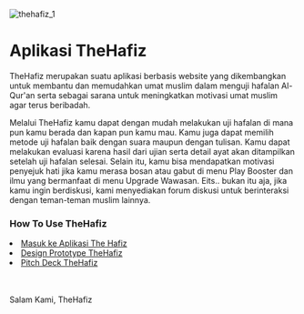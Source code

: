 ![thehafiz_1](https://user-images.githubusercontent.com/64542167/106095346-a061e880-616e-11eb-950f-a7cd2ab0cbfa.png) 
<h1>Aplikasi TheHafiz</h1>

<p> TheHafiz merupakan suatu aplikasi berbasis website yang dikembangkan untuk membantu dan memudahkan umat muslim dalam menguji hafalan Al-Qur'an serta sebagai sarana untuk meningkatkan motivasi umat muslim agar terus beribadah. </p>

<p>Melalui TheHafiz kamu dapat dengan mudah melakukan uji hafalan di mana pun kamu berada dan kapan pun kamu mau. Kamu juga dapat memilih metode uji hafalan baik dengan suara maupun dengan tulisan. Kamu dapat melakukan evaluasi karena hasil dari ujian serta detail ayat akan ditampilkan setelah uji hafalan selesai. Selain itu, kamu bisa mendapatkan motivasi penyejuk hati jika kamu merasa bosan atau gabut di menu Play Booster dan ilmu yang bermanfaat di menu Upgrade Wawasan. Eits.. bukan itu aja, jika kamu ingin berdiskusi, kami menyediakan forum diskusi untuk berinteraksi dengan teman-teman muslim lainnya.</p>

<h3>How To Use TheHafiz</h3>

<li><a href="https://thehafiz.my.id">Masuk ke Aplikasi The Hafiz</a></li>
<li><a href="">Design Prototype TheHafiz</a></li>
<li><a href="">Pitch Deck TheHafiz</a></li>
<br><br>
<p>Salam Kami, TheHafiz</p>
